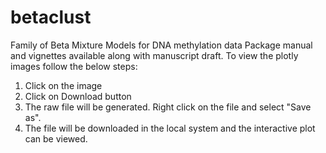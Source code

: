 # betaclust
Family of Beta Mixture Models for DNA methylation data
Package manual and vignettes available along with manuscript draft.
To view the plotly images follow the below steps:
1) Click on the image 
2) Click on Download button
3) The raw file will be generated. Right click on the file and select "Save as".
4) The file will be downloaded in the local system and the interactive plot can be viewed.
